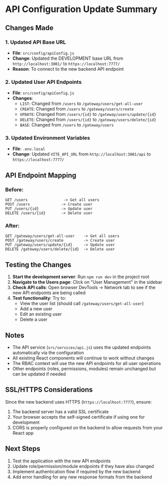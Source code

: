 # API Configuration Update Summary

## Changes Made

### 1. Updated API Base URL
- **File**: `src/config/apiConfig.js`
- **Change**: Updated the DEVELOPMENT base URL from `http://localhost:3001/` to `https://localhost:7777/`
- **Reason**: To connect to the new backend API endpoint

### 2. Updated User API Endpoints
- **File**: `src/config/apiConfig.js`
- **Changes**:
  - `LIST`: Changed from `/users` to `/gateway/users/get-all-user`
  - `CREATE`: Changed from `/users` to `/gateway/users/create`
  - `UPDATE`: Changed from `/users/{id}` to `/gateway/users/update/{id}`
  - `DELETE`: Changed from `/users/{id}` to `/gateway/users/delete/{id}`
  - `BASE`: Changed from `/users` to `/gateway/users`

### 3. Updated Environment Variables
- **File**: `.env.local`
- **Change**: Updated `VITE_API_URL` from `http://localhost:3001/api` to `https://localhost:7777/`

## API Endpoint Mapping

### Before:
```
GET /users                -> Get all users
POST /users              -> Create user
PUT /users/{id}          -> Update user
DELETE /users/{id}       -> Delete user
```

### After:
```
GET /gateway/users/get-all-user    -> Get all users
POST /gateway/users/create         -> Create user
PUT /gateway/users/update/{id}     -> Update user
DELETE /gateway/users/delete/{id}  -> Delete user
```

## Testing the Changes

1. **Start the development server**: Run `npm run dev` in the project root
2. **Navigate to the Users page**: Click on "User Management" in the sidebar
3. **Check API calls**: Open browser DevTools -> Network tab to see if the new API endpoints are being called
4. **Test functionality**: Try to:
   - View the user list (should call `/gateway/users/get-all-user`)
   - Add a new user
   - Edit an existing user
   - Delete a user

## Notes

- The API service (`src/services/api.js`) uses the updated endpoints automatically via the configuration
- All existing React components will continue to work without changes
- The RBAC context will use the new API endpoints for all user operations
- Other endpoints (roles, permissions, modules) remain unchanged but can be updated if needed

## SSL/HTTPS Considerations

Since the new backend uses HTTPS (`https://localhost:7777`), ensure:
1. The backend server has a valid SSL certificate
2. Your browser accepts the self-signed certificate if using one for development
3. CORS is properly configured on the backend to allow requests from your React app

## Next Steps

1. Test the application with the new API endpoints
2. Update role/permission/module endpoints if they have also changed
3. Implement authentication flow if required by the new backend
4. Add error handling for any new response formats from the backend
